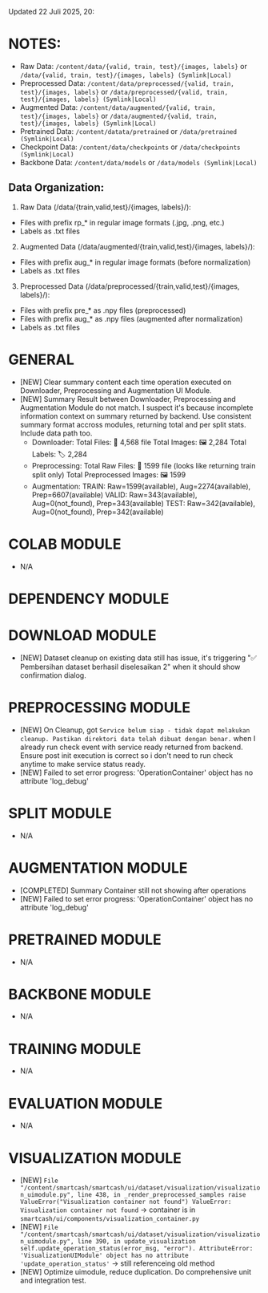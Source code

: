 Updated 22 Juli 2025, 20:
# NOTES:
- Raw Data: `/content/data/{valid, train, test}/{images, labels}` or `/data/{valid, train, test}/{images, labels} (Symlink|Local)`
- Preprocessed Data: `/content/data/preprocessed/{valid, train, test}/{images, labels}` or `/data/preprocessed/{valid, train, test}/{images, labels} (Symlink|Local)`
- Augmented Data: `/content/data/augmented/{valid, train, test}/{images, labels}` or `/data/augmented/{valid, train, test}/{images, labels} (Symlink|Local)`
- Pretrained Data: `/content/datata/pretrained` or `/data/pretrained (Symlink|Local)`
- Checkpoint Data: `/content/data/checkpoints` or `/data/checkpoints (Symlink|Local)`
- Backbone Data: `/content/data/models` or `/data/models (Symlink|Local)`

## Data Organization:
1. Raw Data (/data/{train,valid,test}/{images, labels}/):
  - Files with prefix rp_* in regular image formats (.jpg, .png, etc.)
  - Labels as .txt files
2. Augmented Data (/data/augmented/{train,valid,test}/{images, labels}/):
  - Files with prefix aug_* in regular image formats (before normalization)
  - Labels as .txt files
3. Preprocessed Data (/data/preprocessed/{train,valid,test}/{images, labels}/):
  - Files with prefix pre_* as .npy files (preprocessed)
  - Files with prefix aug_* as .npy files (augmented after normalization)
  - Labels as .txt files

# GENERAL
- [NEW] Clear summary content each time operation executed on Downloader, Preprocessing and Augmentation UI Module.
- [NEW] Summary Result between Downloader, Preprocessing and Augmentation Module do not match. I suspect it's because incomplete information context on summary returned by backend. Use consistent summary format accross modules, returning total and per split stats. Include data path too.
  - Downloader:
    Total Files: 📁 4,568 file
    Total Images: 🖼️ 2,284
    Total Labels: 🏷️ 2,284
  - Preprocessing:
    Total Raw Files: 📁 1599 file (looks like returning train split only)
    Total Preprocessed Images: 🖼️ 1599
  - Augmentation:
    TRAIN: Raw=1599(available), Aug=2274(available), Prep=6607(available)
    VALID: Raw=343(available), Aug=0(not_found), Prep=343(available)
    TEST: Raw=342(available), Aug=0(not_found), Prep=342(available)

# COLAB MODULE
- N/A

# DEPENDENCY MODULE

# DOWNLOAD MODULE
- [NEW] Dataset cleanup on existing data still has issue, it's triggering "✅ Pembersihan dataset berhasil diselesaikan 2" when it should show confirmation dialog.

# PREPROCESSING MODULE
- [NEW] On Cleanup, got `Service belum siap - tidak dapat melakukan cleanup. Pastikan direktori data telah dibuat dengan benar.` when I already run check event with service ready returned from backend. Ensure post init execution is correct so i don't need to run check anytime to make service status ready. 
- [NEW] Failed to set error progress: 'OperationContainer' object has no attribute 'log_debug'
# SPLIT MODULE
- N/A

# AUGMENTATION MODULE
- [COMPLETED] Summary Container still not showing after operations
- [NEW] Failed to set error progress: 'OperationContainer' object has no attribute 'log_debug'

# PRETRAINED MODULE
- N/A

# BACKBONE MODULE
- N/A

# TRAINING MODULE
- N/A

# EVALUATION MODULE
- N/A 

# VISUALIZATION MODULE

- [NEW] `File "/content/smartcash/smartcash/ui/dataset/visualization/visualization_uimodule.py", line 438, in _render_preprocessed_samples raise ValueError("Visualization container not found") ValueError: Visualization container not found` -> container is in `smartcash/ui/components/visualization_container.py`
- [NEW] `File "/content/smartcash/smartcash/ui/dataset/visualization/visualization_uimodule.py", line 390, in update_visualization self.update_operation_status(error_msg, "error"). AttributeError: 'VisualizationUIModule' object has no attribute 'update_operation_status'` -> still referenceing old method
- [NEW] Optimize uimodule, reduce duplication. Do comprehensive unit and integration test. 
